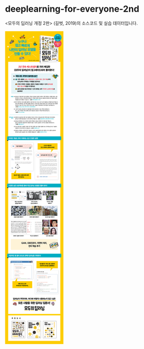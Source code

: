 # deeplearning-for-everyone-2nd
&lt;모두의 딥러닝 개정 2판> (길벗, 2019)의 소스코드 및 실습 데이터입니다. <br/><br/>
[![ex_screenshot](./img/상세페이지_모두의딥러닝개정2판_750px.jpg)](http://www.yes24.com/Product/Goods/86611190)
